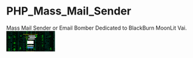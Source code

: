 # PHP_Mass_Mail_Sender
Mass Mail Sender or Email Bomber Dedicated to BlackBurn MoonLit Vai.
<img src="mail bomber.png" width="128"/>
